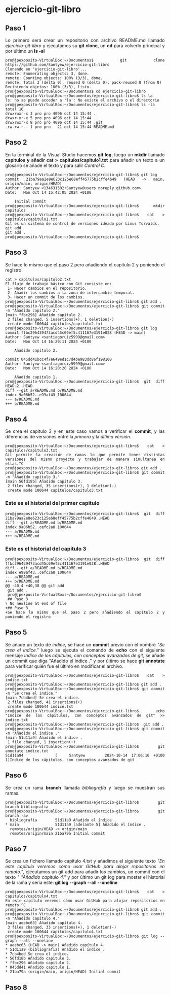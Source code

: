 # ejercicio-git-libro
<git align = "justify">

## Paso 1
Lo primero será crear un repositorio con archivo README.md llamado  *ejercicio-git-libro* y ejecutamos su **git clone**, un **cd** para volverlo principal y por último un **ls -al**

```code
pro@jpexposito-VirtualBox:~/Documentos$ git clone https://github.com/Santyew/ejercicio-git-libro
Clonando en 'ejercicio-git-libro'...
remote: Enumerating objects: 3, done.
remote: Counting objects: 100% (3/3), done.
remote: Total 3 (delta 0), reused 0 (delta 0), pack-reused 0 (from 0)
Recibiendo objetos: 100% (3/3), listo.
pro@jpexposito-VirtualBox:~/Documentos$ cd ejercicio-git-libro
pro@jpexposito-VirtualBox:~/Documentos/ejercicio-git-libro$ ls la
ls: no se puede acceder a 'la': No existe el archivo o el directorio
pro@jpexposito-VirtualBox:~/Documentos/ejercicio-git-libro$ ls -la
total 16
drwxrwxr-x 3 pro pro 4096 oct 14 15:44 .
drwxr-xr-x 5 pro pro 4096 oct 14 15:44 ..
drwxrwxr-x 8 pro pro 4096 oct 14 15:44 .git
-rw-rw-r-- 1 pro pro   21 oct 14 15:44 README.md
```

## Paso 2

En la terminal de la Visual Studio hacemos **git log**, luego un **mkdir** llamado **capitulos y añadir cat > capitulos/capitulo1.txt** para añadir un texto a un glosario se añade el texto y para salir *Control C*.

```code
pro@jpexposito-VirtualBox:~/Documentos/ejercicio-git-libro$ git log
commit 21ba79aa2e8e623c125e68eff45775b2cffe4649 (HEAD -> main, origin/main, origin/HEAD)
Author: Santyew <134631502+Santyew@users.noreply.github.com>
Date:   Mon Oct 14 15:42:05 2024 +0100

    Initial commit
pro@jpexposito-VirtualBox:~/Documentos/ejercicio-git-libro$ mkdir capitulos
pro@jpexposito-VirtualBox:~/Documentos/ejercicio-git-libro$ cat > capitulos/capitulo1.txt
Git es un sistema de control de versiones ideado por Linus Torvalds.
git add
git add .
pro@jpexposito-VirtualBox:~/Documentos/ejercicio-git-libro$ 
```
## Paso 3
Se hace lo mismo que el paso 2 pero añadiendo el capítulo 2 y poniendo el registro

```code
cat > capitulos/capitulo2.txt
El flujo de trabajo básico con Git consiste en:
 1- Hacer cambios en el repositorio.
 2- Añadir los cambios a la zona de intercambio temporal.
 3- Hacer un commit de los cambios.
pro@jpexposito-VirtualBox:~/Documentos/ejercicio-git-libro$ git add .
pro@jpexposito-VirtualBox:~/Documentos/ejercicio-git-libro$ git commit -m "Añadido capitulo 2."
[main ffbc296] Añadido capitulo 2.
 2 files changed, 5 insertions(+), 1 deletion(-)
 create mode 100644 capitulos/capitulo2.txt
pro@jpexposito-VirtualBox:~/Documentos/ejercicio-git-libro$ git log
commit ffbc296439473acd45c69ef5c411167e3191e028 (HEAD -> main)
Author: Santyew <santiagoruiz5999@gmail.com>
Date:   Mon Oct 14 16:29:11 2024 +0100

    Añadido capitulo 2.

commit 045dd41bcc4f7e649ed1c7d4be983dd86f198100
Author: Santyew <santiagoruiz5999@gmail.com>
Date:   Mon Oct 14 16:20:20 2024 +0100

    Añadido capitulo 1.
pro@jpexposito-VirtualBox:~/Documentos/ejercicio-git-libro$ git diff HEAD~2..HEAD 
diff --git a/README.md b/README.md
index 9a06b52..e99af43 100644
--- a/README.md
+++ b/README.md
```

## Paso 4

Se crea el capitulo 3 y en este caso vamos a verificar el **commit**, y las diferencias de versiones entre la *primera* y la *última versión*.

```code
pro@jpexposito-VirtualBox:~/Documentos/ejercicio-git-libro$ cat > capitulos/capitulo3.txt
Git permite la creación de ramas lo que permite tener distintas versiones del mismo proyecto y trabajar de manera simultanea en ellas.^C
pro@jpexposito-VirtualBox:~/Documentos/ejercicio-git-libro$ git add .
pro@jpexposito-VirtualBox:~/Documentos/ejercicio-git-libro$ git commit -m "Añadido capitulo 3."
[main 56fd18b] Añadido capitulo 3.
 2 files changed, 35 insertions(+), 1 deletion(-)
 create mode 100644 capitulos/capitulo3.txt
 ```

 ### Este es el historial del primer capitulo ###

 ```code
 pro@jpexposito-VirtualBox:~/Documentos/ejercicio-git-libro$ git diff 21ba79aa2e8e623c125e68eff45775b2cffe4649..HEAD  
diff --git a/README.md b/README.md
index 9a06b52..cefc2a8 100644
--- a/README.md
+++ b/README.md
```

### Este es el historial del capitulo 3 ###

```code
pro@jpexposito-VirtualBox:~/Documentos/ejercicio-git-libro$ git diff ffbc296439473acd45c69ef5c411167e3191e028..HEAD
diff --git a/README.md b/README.md
index e99af43..cefc2a8 100644
--- a/README.md
+++ b/README.md
@@ -40,4 +40,38 @@ git add
 git add .
 pro@jpexposito-VirtualBox:~/Documentos/ejercicio-git-libro$ 
 ## Paso 3
\ No newline at end of file
+## Paso 3
+Se hace lo mismo que el paso 2 pero añadiendo el capítulo 2 y poniendo el registro
```
## Paso 5

Se añade un texto de *indice*, se hace un **commit** previo con el nombre *"Se crea el indice."* luego se ejecuta el comando de **echo** con el siguiente mensaje *Indice de los cápitulos, con conceptos avanzados de git*, se añade un commit que diga "Añadido el índice ." y por último se hace **git annotate** para verificar quién fue el último en modificar el archivo.

```code
pro@jpexposito-VirtualBox:~/Documentos/ejercicio-git-libro$ cat > indice.txt
pro@jpexposito-VirtualBox:~/Documentos/ejercicio-git-libro$ git add .
pro@jpexposito-VirtualBox:~/Documentos/ejercicio-git-libro$ git commit -m "Se crea el indice."
[main 7cb4bed] Se crea el indice.
 2 files changed, 41 insertions(+)
 create mode 100644 indice.txt
pro@jpexposito-VirtualBox:~/Documentos/ejercicio-git-libro$  echo "Indice de los cápitulos, con conceptos avanzados de git" >> indice.txt
pro@jpexposito-VirtualBox:~/Documentos/ejercicio-git-libro$  git add .
pro@jpexposito-VirtualBox:~/Documentos/ejercicio-git-libro$ git commit -m "Añadido el índice ."
[main 51d11a9] Añadido el índice .
 1 file changed, 1 insertion(+)
pro@jpexposito-VirtualBox:~/Documentos/ejercicio-git-libro$ git annotate indice.txt
51d11a94        (   Santyew     2024-10-14 17:06:10 +0100       1)Indice de los cápitulos, con conceptos avanzados de git
```

## Paso 6

Se crea un rama **branch** llamada *bibliografía* y luego se muestran sus ramas.

```code
pro@jpexposito-VirtualBox:~/Documentos/ejercicio-git-libro$  git branch bibliografia
pro@jpexposito-VirtualBox:~/Documentos/ejercicio-git-libro$  git branch -av
  bibliografia        51d11a9 Añadido el índice .
* main                51d11a9 [adelante 5] Añadido el índice .
  remotes/origin/HEAD -> origin/main
  remotes/origin/main 21ba79a Initial commit
```

## Paso 7 

Se crea un fichero llamado capitulo 4.txt y añadimos el siguiente texto *"En este capítulo veremos cómo usar GitHub para alojar repositorios en remoto."*, ejecutamos un git add para añadir los cambios, un commit con el texto *" "Añadido capítulo 4."* y por último un git log para mostar el historial de la rama y sería este: **git log --graph --all --oneline**

```code
pro@jpexposito-VirtualBox:~/Documentos/ejercicio-git-libro$ cat > capitulos/capitulo4.txt
En este capítulo veremos cómo usar GitHub para alojar repositorios en remoto.^C
pro@jpexposito-VirtualBox:~/Documentos/ejercicio-git-libro$ git add .  
pro@jpexposito-VirtualBox:~/Documentos/ejercicio-git-libro$ git commit -m "Añadido capítulo 4."
[main aeebc63] Añadido capítulo 4.
 3 files changed, 33 insertions(+), 1 deletion(-)
 create mode 100644 capitulos/capitulo4.txt
pro@jpexposito-VirtualBox:~/Documentos/ejercicio-git-libro$ git log --graph --all --oneline
* aeebc63 (HEAD -> main) Añadido capítulo 4.
* 51d11a9 (bibliografia) Añadido el índice .
* 7cb4bed Se crea el indice.
* 56fd18b Añadido capitulo 3.
* ffbc296 Añadido capitulo 2.
* 045dd41 Añadido capitulo 1.
* 21ba79a (origin/main, origin/HEAD) Initial commit
```

## Paso 8

